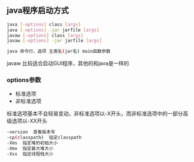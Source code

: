 ## java程序启动方式

```bash
java [-options] class [args] 
java [-options] -jar jarfile [args] 
javaw [-options] class [args] 
javaw [-options] -jar jarfile [args]

java 命令行，选项 主类名(jar名) main函数参数

```
javaw 比较适合启动GUI程序，其他的和java是一样的

### options参数

- 标准选项
- 非标准选项

标准选项基本不会轻易变动，非标准选项以-X开头，而非标准选项中的一部分高级选项以-XX开头
```bash
-version  查看版本号
-cp(classpath)  指定classpath
-Xms  指定堆的初始大小
-Xmx  指定最大堆大小
-Xss  指定线程栈大小

```




